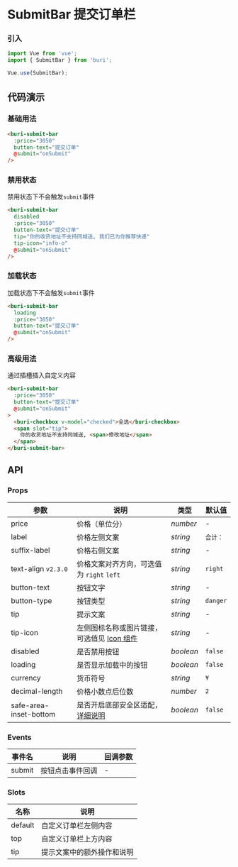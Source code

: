# SubmitBar 提交订单栏

### 引入

``` javascript
import Vue from 'vue';
import { SubmitBar } from 'buri';

Vue.use(SubmitBar);
```

## 代码演示

### 基础用法

```html
<buri-submit-bar
  :price="3050"
  button-text="提交订单"
  @submit="onSubmit"
/>
```

### 禁用状态

禁用状态下不会触发`submit`事件

```html
<buri-submit-bar
  disabled
  :price="3050"
  button-text="提交订单"
  tip="你的收货地址不支持同城送, 我们已为你推荐快递"
  tip-icon="info-o"
  @submit="onSubmit"
/>
```

### 加载状态

加载状态下不会触发`submit`事件

```html
<buri-submit-bar
  loading
  :price="3050"
  button-text="提交订单"
  @submit="onSubmit"
/>
```

### 高级用法

通过插槽插入自定义内容

```html
<buri-submit-bar
  :price="3050"
  button-text="提交订单"
  @submit="onSubmit"
>
  <buri-checkbox v-model="checked">全选</buri-checkbox>
  <span slot="tip">
    你的收货地址不支持同城送, <span>修改地址</span>
  </span>
</buri-submit-bar>
```

## API

### Props

| 参数 | 说明 | 类型 | 默认值 |
|------|------|------|------|
| price | 价格（单位分） | *number* | - |
| label | 价格左侧文案 | *string* | `合计：` |
| suffix-label | 价格右侧文案 | *string* | - |
| text-align `v2.3.0` | 价格文案对齐方向，可选值为 `right` `left` | *string* | `right` |
| button-text | 按钮文字 | *string* | - |
| button-type | 按钮类型 | *string* | `danger` |
| tip | 提示文案 |  *string* | - |
| tip-icon | 左侧图标名称或图片链接，可选值见 [Icon 组件](#/zh-CN/icon) |  *string* | - |
| disabled | 是否禁用按钮 | *boolean* | `false` |
| loading | 是否显示加载中的按钮 |  *boolean* | `false` |
| currency | 货币符号 | *string* | `¥` |
| decimal-length | 价格小数点后位数 | *number* | `2` |
| safe-area-inset-bottom | 是否开启底部安全区适配，[详细说明](#/zh-CN/quickstart#di-bu-an-quan-qu-gua-pei) | *boolean* | `false` |

### Events

| 事件名 | 说明 | 回调参数 |
|------|------|------|
| submit | 按钮点击事件回调 | - |

### Slots

| 名称 | 说明 |
|------|------|
| default | 自定义订单栏左侧内容 |
| top | 自定义订单栏上方内容 |
| tip | 提示文案中的额外操作和说明 |
